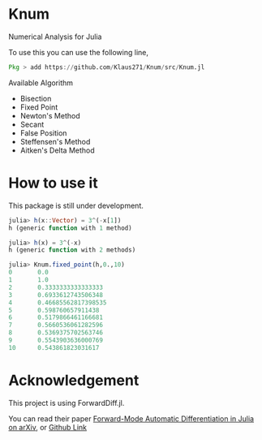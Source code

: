 # Knum

Numerical Analysis for Julia

To use this you can use the following line,

```julia
Pkg > add https://github.com/Klaus271/Knum/src/Knum.jl
```

Available Algorithm

- Bisection
- Fixed Point
- Newton's Method
- Secant
- False Position
- Steffensen's Method
- Aitken's Delta Method

# How to use it

This package is still under development.

```julia
julia> h(x::Vector) = 3^(-x[1])
h (generic function with 1 method)

julia> h(x) = 3^(-x)
h (generic function with 2 methods)

julia> Knum.fixed_point(h,0.,10)
0       0.0
1       1.0
2       0.3333333333333333
3       0.6933612743506348
4       0.46685562817398535
5       0.598760657911438
6       0.5179866461166681
7       0.5660536061282596
8       0.5369375702563746
9       0.5543903636000769
10      0.543861823031617
```

# Acknowledgement

This project is using ForwardDiff.jl.

You can read their paper [Forward-Mode Automatic Differentiation in Julia on arXiv](https://arxiv.org/abs/1607.07892), or [Github Link](https://github.com/JuliaDiff/ForwardDiff.jl)
